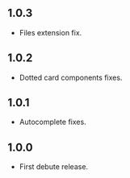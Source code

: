 ## 1.0.3
* Files extension fix.

## 1.0.2
* Dotted card components fixes.

## 1.0.1
* Autocomplete fixes.

## 1.0.0
* First debute release.
